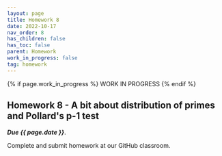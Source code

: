 ```yaml
---
layout: page
title: Homework 8
date: 2022-10-17
nav_order: 8
has_children: false
has_toc: false
parent: Homework
work_in_progress: false
tag: homework 
---
```


{% if page.work_in_progress %} WORK IN PROGRESS {% endif %}

## Homework 8 - A bit about distribution of primes and Pollard's p-1 test

**_Due {{ page.date }}_**. 

Complete and submit homework at our GitHub classroom.

